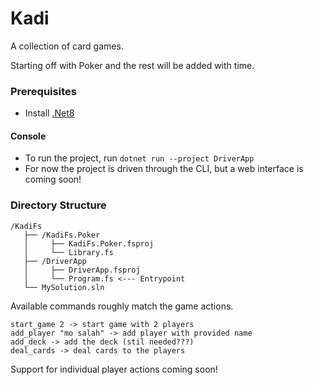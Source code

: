 # Kadi

A collection of card games.

Starting off with Poker and the rest will be added with time.

### Prerequisites

- Install [.Net8](https://dotnet.microsoft.com/en-us/download)

#### Console

- To run the project, run `dotnet run --project DriverApp`
- For now the project is driven through the CLI, but a web interface is coming soon!

### Directory Structure
```
/KadiFs
   ├── /KadiFs.Poker
   │     ├── KadiFs.Poker.fsproj
   │     └── Library.fs
   ├── /DriverApp
   │     ├── DriverApp.fsproj
   │     └── Program.fs <--- Entrypoint
   └── MySolution.sln
```

Available commands roughly match the game actions.
```
start_game 2 -> start game with 2 players
add_player "mo salah" -> add player with provided name
add_deck -> add the deck (stil needed???)
deal_cards -> deal cards to the players
```

Support for individual player actions coming soon!
